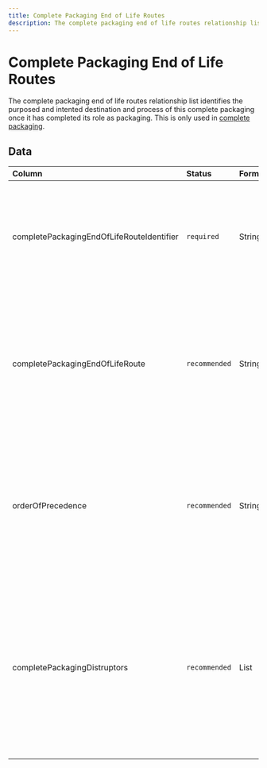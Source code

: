 ```yaml
---
title: Complete Packaging End of Life Routes
description: The complete packaging end of life routes relationship list.
---
```


# Complete Packaging End of Life Routes

The complete packaging end of life routes relationship list identifies the purposed and intented destination and process of this complete packaging once it has completed its role as packaging. This is only used in [complete packaging](../3_Data_Specification/3_4_Complete_Packaging.md).

## Data
|Column|<div style="width:90px">Status</div>|Format|Notes|
|:-|:-|:-|:-|
|completePackagingEndOfLifeRouteIdentifier|`required`|String|A globally unique identifier. See [identifiers](../4_Identifiers/4_1_Identifiers.md) section for information on how to construct this identifier|
|completePackagingEndOfLifeRoute|`recommended`|String|What is the entended end of life route for this complete packaging. The entry should be the [end of life route controlled list](../5_Controlled_Lists/5_016_End_Of_Life_Route.md) identifier.|
|orderOfPrecedence|`recommended`|String|The order that end of life routes should be used. The preferred route denoted as 1, and the last best option being the biggest number.|
|completePackagingDistruptors|`recommended`|List|What challenges this end of life route for this complete packaging has. The entry should be the [complete packaging recycling disruptors controlled list](../5_Controlled_Lists/5_008_Component_Recycling_Disruptors.md) identifier.|